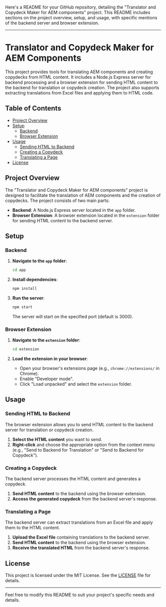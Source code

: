 Here's a README for your GitHub repository, detailing the "Translator and Copydeck Maker for AEM components" project. This README includes sections on the project overview, setup, and usage, with specific mentions of the backend server and browser extension.

---

# Translator and Copydeck Maker for AEM Components

This project provides tools for translating AEM components and creating copydecks from HTML content. It includes a Node.js Express server for backend processing and a browser extension for sending HTML content to the backend for translation or copydeck creation. The project also supports extracting translations from Excel files and applying them to HTML code.

## Table of Contents
- [Project Overview](#project-overview)
- [Setup](#setup)
  - [Backend](#backend)
  - [Browser Extension](#browser-extension)
- [Usage](#usage)
  - [Sending HTML to Backend](#sending-html-to-backend)
  - [Creating a Copydeck](#creating-a-copydeck)
  - [Translating a Page](#translating-a-page)
- [License](#license)

## Project Overview

The "Translator and Copydeck Maker for AEM components" project is designed to facilitate the translation of AEM components and the creation of copydecks. The project consists of two main parts:
- **Backend**: A Node.js Express server located in the `app` folder.
- **Browser Extension**: A browser extension located in the `extension` folder for sending HTML content to the backend server.

## Setup

### Backend

1. **Navigate to the `app` folder**:
    ```sh
    cd app
    ```

2. **Install dependencies**:
    ```sh
    npm install
    ```

3. **Run the server**:
    ```sh
    npm start
    ```

   The server will start on the specified port (default is 3000).

### Browser Extension

1. **Navigate to the `extension` folder**:
    ```sh
    cd extension
    ```

2. **Load the extension in your browser**:
   - Open your browser's extensions page (e.g., `chrome://extensions/` in Chrome).
   - Enable "Developer mode".
   - Click "Load unpacked" and select the `extension` folder.

## Usage

### Sending HTML to Backend

The browser extension allows you to send HTML content to the backend server for translation or copydeck creation.

1. **Select the HTML content** you want to send.
2. **Right-click** and choose the appropriate option from the context menu (e.g., "Send to Backend for Translation" or "Send to Backend for Copydeck").

### Creating a Copydeck

The backend server processes the HTML content and generates a copydeck.

1. **Send HTML content** to the backend using the browser extension.
2. **Access the generated copydeck** from the backend server's response.

### Translating a Page

The backend server can extract translations from an Excel file and apply them to the HTML content.

1. **Upload the Excel file** containing translations to the backend server.
2. **Send HTML content** to the backend using the browser extension.
3. **Receive the translated HTML** from the backend server's response.

## License

This project is licensed under the MIT License. See the [LICENSE](LICENSE) file for details.

---

Feel free to modify this README to suit your project's specific needs and details.
